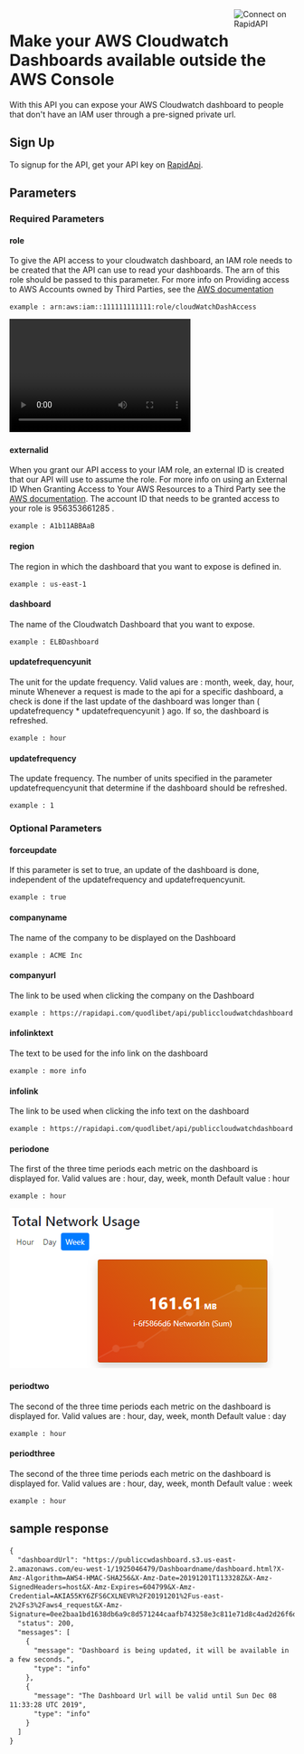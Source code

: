 <a href="https://rapidapi.com/quodlibet/api/publiccloudwatchdashboard" target="_blank">
	<img src="https://storage.googleapis.com/code-snippets/connect-on-rapidapi-dark.png" width="107" alt="Connect on RapidAPI" style="float:right">
</a>

# Make your AWS Cloudwatch Dashboards available outside the AWS Console

With this API you can expose your AWS Cloudwatch dashboard to people that don't have an IAM user through a pre-signed private url.

## Sign Up
To signup for the API, get your API key on [RapidApi](https://rapidapi.com/quodlibet/api/publiccloudwatchdashboard).

## Parameters
### Required Parameters
#### role
To give the API access to your cloudwatch dashboard, an IAM role needs to be created that the API can use to read your dashboards.
The arn of this role should be passed to this parameter.
For more info on Providing access to AWS Accounts owned by Third Parties, see the [AWS documentation](https://docs.aws.amazon.com/IAM/latest/UserGuide/id_roles_common-scenarios_third-party.html)

```
example : arn:aws:iam::111111111111:role/cloudWatchDashAccess
```
<video src="https://youtu.be/9a6BPaRnaL0" width="320" height="200" controls preload></video>

#### externalid
When you grant our API access to your IAM role, an external ID is created that our API will use to assume the role.
For more info on using an External ID When Granting Access to Your AWS Resources to a Third Party see the [AWS documentation](https://docs.aws.amazon.com/IAM/latest/UserGuide/id_roles_create_for-user_externalid.html).
The account ID that needs to be granted access to your role is 956353661285 .
```
example : A1b11ABBAaB
```
#### region
The region in which the dashboard that you want to expose is defined in.
```
example : us-east-1
```
#### dashboard
The name of the Cloudwatch Dashboard that you want to expose.
```
example : ELBDashboard
```
#### updatefrequencyunit
The unit for the update frequency.
Valid values are : month, week, day, hour, minute
Whenever a request is made to the api for a specific dashboard, a check is done if the last update of the dashboard was longer than ( updatefrequency * updatefrequencyunit ) ago.  If so, the dashboard is refreshed.

```
example : hour
```
#### updatefrequency
The update frequency.
The number of units specified in the parameter updatefrequencyunit that determine if the dashboard should be refreshed.

```
example : 1
```


### Optional Parameters
#### forceupdate
If this parameter is set to true, an update of the dashboard is done, independent of the updatefrequency and updatefrequencyunit.
```
example : true
```
#### companyname
The name of the company to be displayed on the Dashboard
```
example : ACME Inc
```
#### companyurl
The link to be used when clicking the company on the Dashboard
```
example : https://rapidapi.com/quodlibet/api/publiccloudwatchdashboard
```
#### infolinktext
The text to be used for the info link on the dashboard
```
example : more info
```
#### infolink
The link to be used when clicking the info text on the dashboard
```
example : https://rapidapi.com/quodlibet/api/publiccloudwatchdashboard
```
#### periodone
The first of the three time periods each metric on the dashboard is displayed for.
Valid values are : hour, day, week, month
Default value : hour
```
example : hour
```
![periods example](/periods.png)
#### periodtwo
The second of the three time periods each metric on the dashboard is displayed for.
Valid values are : hour, day, week, month
Default value : day
```
example : hour
```
#### periodthree
The second of the three time periods each metric on the dashboard is displayed for.
Valid values are : hour, day, week, month
Default value : week
```
example : hour
```

## sample response
```
{
  "dashboardUrl": "https://publiccwdashboard.s3.us-east-2.amazonaws.com/eu-west-1/1925046479/Dashboardname/dashboard.html?X-Amz-Algorithm=AWS4-HMAC-SHA256&X-Amz-Date=20191201T113328Z&X-Amz-SignedHeaders=host&X-Amz-Expires=604799&X-Amz-Credential=AKIA55KY6ZFS6CXLNEVR%2F20191201%2Fus-east-2%2Fs3%2Faws4_request&X-Amz-Signature=0ee2baa1bd1638db6a9c8d571244caafb743258e3c811e71d8c4ad2d26f6d3fe",
  "status": 200,
  "messages": [
    {
      "message": "Dashboard is being updated, it will be available in a few seconds.",
      "type": "info"
    },
    {
      "message": "The Dashboard Url will be valid until Sun Dec 08 11:33:28 UTC 2019",
      "type": "info"
    }
  ]
}
```
